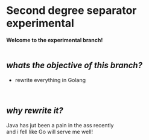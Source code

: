 # Second degree separator experimental

**Welcome to the experimental branch!**<br>
<br>

## *whats the objective of this branch?*<br>

- rewrite everything in Golang<br>
<br>

## *why rewrite it?*

Java has jut been a pain in the ass recently<br>
  and i fell like Go will serve me well!<br>
